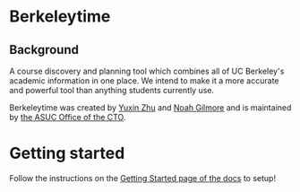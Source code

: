 # Berkeleytime

## Background

A course discovery and planning tool which combines all of UC Berkeley's academic information in one place. We intend to make it a more accurate and powerful tool than anything students currently use.

Berkeleytime was created by [Yuxin Zhu](http://yuxinzhu.com/) and [Noah Gilmore](https://noahgilmore.com) and is maintained by [the ASUC Office of the CTO](https://octo.asuc.org/).

# Getting started

Follow the instructions on the [Getting Started page of the docs](https://docs.stanfurdtime.com/getting-started/local-development.html) to setup!
